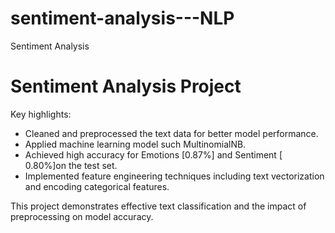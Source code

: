 # sentiment-analysis---NLP
Sentiment Analysis
# Sentiment Analysis Project



Key highlights:
- Cleaned and preprocessed the text data for better model performance.
- Applied machine learning model such MultinomialNB.
- Achieved high accuracy for Emotions  [0.87%]  and Sentiment [ 0.80%]on the test set.
- Implemented feature engineering techniques including text vectorization and encoding categorical features.

This project demonstrates effective text classification and the impact of preprocessing on model accuracy.
